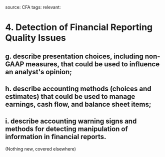 source: CFA
tags: 
relevant: 

# 4. Detection of Financial Reporting Quality Issues

## g. describe presentation choices, including non-GAAP measures, that could be used to influence an analyst's opinion;
## h. describe accounting methods (choices and estimates) that could be used to manage earnings, cash flow, and balance sheet items;
## i. describe accounting warning signs and methods for detecting manipulation of information in financial reports.

(Nothing new, covered elsewhere)